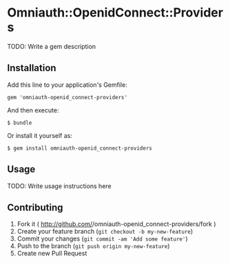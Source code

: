 # Omniauth::OpenidConnect::Providers

TODO: Write a gem description

## Installation

Add this line to your application's Gemfile:

    gem 'omniauth-openid_connect-providers'

And then execute:

    $ bundle

Or install it yourself as:

    $ gem install omniauth-openid_connect-providers

## Usage

TODO: Write usage instructions here

## Contributing

1. Fork it ( http://github.com/<my-github-username>/omniauth-openid_connect-providers/fork )
2. Create your feature branch (`git checkout -b my-new-feature`)
3. Commit your changes (`git commit -am 'Add some feature'`)
4. Push to the branch (`git push origin my-new-feature`)
5. Create new Pull Request
